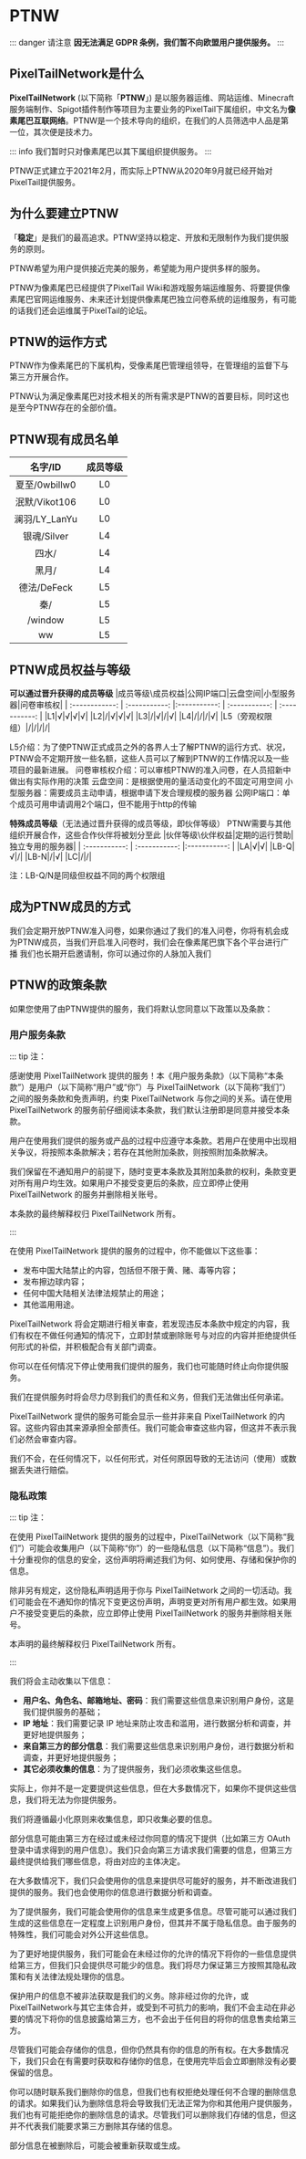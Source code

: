 # PTNW

::: danger 请注意
**因无法满足 GDPR 条例，我们暂不向欧盟用户提供服务。**
:::

## PixelTailNetwork是什么

**PixelTailNetwork** (以下简称「**PTNW**」) 是以服务器运维、网站运维、Minecraft服务端制作、Spigot插件制作等项目为主要业务的PixelTail下属组织，中文名为**像素尾巴互联网络**。PTNW是一个技术导向的组织，在我们的人员筛选中人品是第一位，其次便是技术力。

::: info
我们暂时只对像素尾巴以其下属组织提供服务。
:::

PTNW正式建立于2021年2月，而实际上PTNW从2020年9月就已经开始对PixelTail提供服务。

## 为什么要建立PTNW

「**稳定**」是我们的最高追求。PTNW坚持以稳定、开放和无限制作为我们提供服务的原则。

PTNW希望为用户提供接近完美的服务，希望能为用户提供多样的服务。

PTNW为像素尾巴已经提供了PixelTail Wiki和游戏服务端运维服务、将要提供像素尾巴官网运维服务、未来还计划提供像素尾巴独立问卷系统的运维服务，有可能的话我们还会运维属于PixelTail的论坛。

## PTNW的运作方式

PTNW作为像素尾巴的下属机构，受像素尾巴管理组领导，在管理组的监督下与第三方开展合作。

PTNW认为满足像素尾巴对技术相关的所有需求是PTNW的首要目标，同时这也是至今PTNW存在的全部价值。

## PTNW现有成员名单

|名字/ID|成员等级|
| :-----------: | :---: |
|夏至/0wbillw0|L0|
|泯默/Vikot106|L0|
|澜羽/LY_LanYu|L0|
|银魂/Silver|L4|
|四水/|L4|
|黑月/|L4|
|德法/DeFeck|L5|
|秦/|L5|
|/window|L5|
|ww|L5|

## PTNW成员权益与等级

**可以通过晋升获得的成员等级**
|成员等级\成员权益|公网IP端口|云盘空间|小型服务器|问卷审核权|
| :------------: | :-----------: |:-----------: | :-----------: | :-----------: | 
|L1|√|√|√|√|
|L2|/|√|√|√|
|L3|/|√|/|√|
|L4|/|/|/|√|
|L5（旁观权限组）|/|/|/|/|

L5介绍：为了使PTNW正式成员之外的各界人士了解PTNW的运行方式、状况，PTNW会不定期开放一些名额，这些人员可以了解到PTNW的工作情况以及一些项目的最新进展。
问卷审核权介绍：可以审核PTNW的准入问卷，在人员招新中做出有实际作用的决策
云盘空间：是根据使用的量活动变化的不固定可用空间
小型服务器：需要成员主动申请，根据申请下发合理规模的服务器
公网IP端口：单个成员可用申请调用2个端口，但不能用于http的传输

**特殊成员等级**（无法通过晋升获得的成员等级，即伙伴等级）
PTNW需要与其他组织开展合作，这些合作伙伴将被划分至此
|伙伴等级\伙伴权益|定期的运行赞助|独立专用的服务器|
| :-----------: | :-----------: |:-----------: |
|LA|√|√|
|LB-Q|√|/|
|LB-N|/|√|
|LC|/|/|

注：LB-Q/N是同级但权益不同的两个权限组

## 成为PTNW成员的方式

我们会定期开放PTNW准入问卷，如果你通过了我们的准入问卷，你将有机会成为PTNW成员，当我们开启准入问卷时，我们会在像素尾巴旗下各个平台进行广播
我们也长期开启邀请制，你可以通过你的人脉加入我们

## PTNW的政策条款 

如果您使用了由PTNW提供的服务，我们将默认您同意以下政策以及条款：

### 用户服务条款

  ::: tip 注：

  感谢使用 PixelTailNetwork 提供的服务！本《用户服务条款》（以下简称“本条款”）是用户（以下简称“用户”或“你”）与 PixelTailNetwork（以下简称“我们”）之间的服务条款和免责声明，约束 PixelTailNetwork 与你之间的关系。请在使用 PixelTailNetwork 的服务前仔细阅读本条款，我们默认注册即是同意并接受本条款。

  用户在使用我们提供的服务或产品的过程中应遵守本条款。若用户在使用中出现相关争议，将按照本条款解决；若存在其他附加条款，则按照附加条款解决。

  我们保留在不通知用户的前提下，随时变更本条款及其附加条款的权利，条款变更对所有用户均生效。如果用户不接受变更后的条款，应立即停止使用 PixelTailNetwork 的服务并删除相关账号。

  本条款的最终解释权归 PixelTailNetwork 所有。

  :::

  在使用 PixelTailNetwork 提供的服务的过程中，你不能做以下这些事：

  - 发布中国大陆禁止的内容，包括但不限于黄、赌、毒等内容；
  - 发布擦边球内容；
  - 任何中国大陆相关法律法规禁止的用途；
  - 其他滥用用途。

  PixelTailNetwork 将会定期进行相关审查，若发现违反本条款中规定的内容，我们有权在不做任何通知的情况下，立即封禁或删除账号与对应的内容并拒绝提供任何形式的补偿，并积极配合有关部门调查。

  你可以在任何情况下停止使用我们提供的服务，我们也可能随时终止向你提供服务。

  我们在提供服务时将会尽力尽到我们的责任和义务，但我们无法做出任何承诺。

  PixelTailNetwork 提供的服务可能会显示一些并非来自 PixelTailNetwork 的内容。这些内容由其来源承担全部责任。我们可能会审查这些内容，但这并不表示我们必然会审查内容。

  我们不会，在任何情况下，以任何形式，对任何原因导致的无法访问（使用）或数据丢失进行赔偿。

### 隐私政策

  ::: tip 注：

  在使用 PixelTailNetwork 提供的服务的过程中，PixelTailNetwork（以下简称“我们”）可能会收集用户（以下简称“你”）的一些隐私信息（以下简称“信息”）。我们十分重视你的信息的安全，这份声明将阐述我们为何、如何使用、存储和保护你的信息。

  除非另有规定，这份隐私声明适用于你与 PixelTailNetwork 之间的一切活动。我们可能会在不通知你的情况下变更这份声明，声明变更对所有用户都生效。如果用户不接受变更后的条款，应立即停止使用 PixelTailNetwork 的服务并删除相关账号。

  本声明的最终解释权归 PixelTailNetwork 所有。

  :::

  我们将会主动收集以下信息：

  - **用户名、角色名、邮箱地址、密码**：我们需要这些信息来识别用户身份，这是我们提供服务的基础；
  - **IP 地址**：我们需要记录 IP 地址来防止攻击和滥用，进行数据分析和调查，并更好地提供服务；
  - **来自第三方的部分信息**：我们需要这些信息来识别用户身份，进行数据分析和调查，并更好地提供服务；
  - **其它必须收集的信息**：为了提供服务，我们必须收集这些信息。

  实际上，你并不是一定要提供这些信息，但在大多数情况下，如果你不提供这些信息，我们将无法为你提供服务。

  我们将遵循最小化原则来收集信息，即只收集必要的信息。

  部分信息可能由第三方在经过或未经过你同意的情况下提供（比如第三方 OAuth 登录中请求得到的用户信息）。我们只会向第三方请求我们需要的信息，但第三方最终提供给我们哪些信息，将由对应的主体决定。

  在大多数情况下，我们只会使用你的信息来提供尽可能好的服务，并不断改进我们提供的服务。我们也会使用你的信息进行数据分析和调查。

  为了提供服务，我们可能会使用你的信息来生成更多信息。尽管可能可以通过我们生成的这些信息在一定程度上识别用户身份，但其并不属于隐私信息。由于服务的特殊性，我们可能会对外公开这些信息。

  为了更好地提供服务，我们可能会在未经过你的允许的情况下将你的一些信息提供给第三方，但我们只会提供尽可能少的信息。我们将尽力保证第三方按照其隐私政策和有关法律法规处理你的信息。

  保护用户的信息不被非法获取是我们的义务。除非经过你的允许，或PixelTailNetwork与其它主体合并，或受到不可抗力的影响，我们不会主动在非必要的情况下将你的信息披露给第三方，也不会出于任何目的将你的信息售卖给第三方。

  尽管我们可能会存储你的信息，但你仍然具有你的信息的所有权。在大多数情况下，我们只会在有需要时获取和存储你的信息，在使用完毕后会立即删除没有必要保留的信息。

  你可以随时联系我们删除你的信息，但我们也有权拒绝处理任何不合理的删除信息的请求。如果我们认为删除信息将会导致我们无法正常为你和其他用户提供服务，我们也有可能拒绝你的删除信息的请求。尽管我们可以删除我们存储的信息，但这并不代表我们能要求第三方删除其存储的信息。

  部分信息在被删除后，可能会被重新获取或生成。


